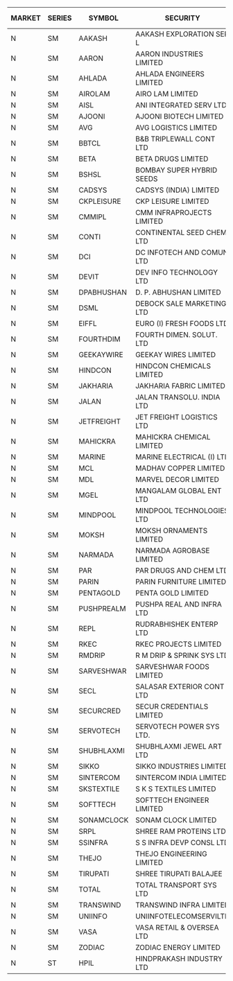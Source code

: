 


| MARKET | SERIES | SYMBOL | SECURITY | PREV CL PR | OPEN PRICE | HIGH PRICE | LOW PRICE | CLOSE PRICE | NET TRDVAL | NET TRDQTY | CORP IND | HI 52 WK | LO 52 WK |
| ----- | ----- | ----- | ----- | ----- | ----- | ----- | ----- | ----- | ----- | ----- | ----- | ----- | ----- |
| N | SM | AAKASH | AAKASH EXPLORATION SER L | 67.95 | 68.00 | 71.00 | 64.60 | 64.60 | 4413200.00 | 64000 |  | 87.80 | 14.10 |
| N | SM | AARON | AARON INDUSTRIES LIMITED | 48.95 | 49.75 | 49.75 | 49.75 | 49.75 | 164175.00 | 3300 |  | 53.50 | 39.00 |
| N | SM | AHLADA | AHLADA ENGINEERS LIMITED | 53.75 | 54.90 | 54.90 | 51.50 | 51.50 | 213300.00 | 4000 |  | 140.00 | 36.30 |
| N | SM | AIROLAM | AIRO LAM LIMITED | 24.50 | 25.10 | 25.10 | 25.10 | 25.10 | 75300.00 | 3000 |  | 37.95 | 20.15 |
| N | SM | AISL | ANI INTEGRATED SERV LTD. | 25.95 | 27.20 | 27.20 | 27.20 | 27.20 | 32640.00 | 1200 |  | 77.00 | 21.00 |
| N | SM | AJOONI | AJOONI BIOTECH LIMITED | 7.95 | 8.30 | 8.30 | 8.30 | 8.30 | 132800.00 | 16000 |  | 29.00 | 7.25 |
| N | SM | AVG | AVG LOGISTICS LIMITED | 70.00 | 84.00 | 84.00 | 75.00 | 75.00 | 286800.00 | 3600 |  | 108.00 | 60.00 |
| N | SM | BBTCL | B&B TRIPLEWALL CONT LTD | 37.50 | 35.50 | 35.50 | 30.00 | 33.00 | 295500.00 | 9000 |  | 54.00 | 21.60 |
| N | SM | BETA | BETA DRUGS LIMITED | 70.65 | 77.00 | 77.00 | 70.50 | 73.50 | 237960.00 | 3200 |  | 124.00 | 57.60 |
| N | SM | BSHSL | BOMBAY SUPER HYBRID SEEDS | 109.00 | 108.00 | 108.25 | 108.00 | 108.25 | 259500.00 | 2400 |  | 149.00 | 106.50 |
| N | SM | CADSYS | CADSYS (INDIA) LIMITED | 33.15 | 31.50 | 31.50 | 31.50 | 31.50 | 63000.00 | 2000 |  | 63.45 | 31.50 |
| N | SM | CKPLEISURE | CKP LEISURE LIMITED | 6.05 | 5.75 | 5.80 | 5.75 | 5.80 | 602800.00 | 104000 |  | 7.55 | 4.70 |
| N | SM | CMMIPL | CMM INFRAPROJECTS LIMITED | 6.10 | 6.40 | 6.40 | 6.40 | 6.40 | 57600.00 | 9000 |  | 10.50 | 2.45 |
| N | SM | CONTI | CONTINENTAL SEED CHEM LTD | 67.85 | 70.50 | 71.20 | 69.00 | 71.15 | 28233400.00 | 400000 |  | 71.20 | 11.85 |
| N | SM | DCI | DC INFOTECH AND COMUN LTD | 45.20 | 45.25 | 45.30 | 45.20 | 45.20 | 543150.00 | 12000 |  | 45.50 | 45.20 |
| N | SM | DEVIT | DEV INFO TECHNOLOGY LTD | 72.05 | 72.25 | 73.00 | 70.20 | 73.00 | 1391850.00 | 19500 |  | 101.00 | 65.00 |
| N | SM | DPABHUSHAN | D. P. ABHUSHAN LIMITED | 60.10 | 59.90 | 60.50 | 59.85 | 60.50 | 7426000.00 | 124000 |  | 60.50 | 37.50 |
| N | SM | DSML | DEBOCK SALE MARKETING LTD | 5.55 | 5.50 | 5.50 | 5.50 | 5.50 | 33000.00 | 6000 |  | 12.05 | 3.55 |
| N | SM | EIFFL | EURO (I) FRESH FOODS LTD | 113.15 | 112.00 | 112.50 | 112.00 | 112.50 | 2424000.00 | 21600 |  | 131.00 | 81.00 |
| N | SM | FOURTHDIM | FOURTH DIMEN. SOLUT. LTD | 6.30 | 6.30 | 6.30 | 6.30 | 6.30 | 44100.00 | 7000 |  | 45.00 | 6.00 |
| N | SM | GEEKAYWIRE | GEEKAY WIRES LIMITED | 37.25 | 38.60 | 38.60 | 38.50 | 38.50 | 462400.00 | 12000 |  | 38.60 | 31.00 |
| N | SM | HINDCON | HINDCON CHEMICALS LIMITED | 12.30 | 11.80 | 11.80 | 11.80 | 11.80 | 47200.00 | 4000 |  | 25.50 | 11.80 |
| N | SM | JAKHARIA | JAKHARIA FABRIC LIMITED | 180.00 | 180.00 | 180.00 | 180.00 | 180.00 | 288000.00 | 1600 |  | 207.00 | 180.00 |
| N | SM | JALAN | JALAN TRANSOLU. INDIA LTD | 3.95 | 4.10 | 4.10 | 4.10 | 4.10 | 12300.00 | 3000 |  | 19.95 | 2.85 |
| N | SM | JETFREIGHT | JET FREIGHT LOGISTICS LTD | 15.10 | 15.80 | 15.80 | 15.80 | 15.80 | 63200.00 | 4000 |  | 26.00 | 15.10 |
| N | SM | MAHICKRA | MAHICKRA CHEMICAL LIMITED | 89.35 | 89.90 | 90.50 | 89.90 | 90.50 | 812700.00 | 9000 |  | 93.50 | 40.80 |
| N | SM | MARINE | MARINE ELECTRICAL (I) LTD | 99.95 | 99.90 | 100.00 | 97.00 | 99.00 | 991800.00 | 10000 |  | 123.00 | 88.00 |
| N | SM | MCL | MADHAV COPPER LIMITED | 115.50 | 115.00 | 119.00 | 112.00 | 114.35 | 13795260.00 | 120000 |  | 358.00 | 102.15 |
| N | SM | MDL | MARVEL DECOR LIMITED | 21.85 | 22.80 | 22.80 | 22.80 | 22.80 | 45600.00 | 2000 |  | 39.00 | 13.90 |
| N | SM | MGEL | MANGALAM GLOBAL ENT LTD | 52.85 | 51.70 | 52.90 | 51.70 | 52.85 | 737700.00 | 14000 |  | 54.00 | 51.05 |
| N | SM | MINDPOOL | MINDPOOL TECHNOLOGIES LTD | 15.00 | 15.00 | 15.00 | 15.00 | 15.00 | 120000.00 | 8000 |  | 30.00 | 15.00 |
| N | SM | MOKSH | MOKSH ORNAMENTS LIMITED | 25.15 | 26.05 | 26.05 | 26.05 | 26.05 | 78150.00 | 3000 |  | 27.50 | 16.25 |
| N | SM | NARMADA | NARMADA AGROBASE LIMITED | 23.10 | 24.00 | 24.25 | 24.00 | 24.25 | 193000.00 | 8000 |  | 27.50 | 17.00 |
| N | SM | PAR | PAR DRUGS AND CHEM LTD | 38.50 | 37.50 | 37.50 | 37.00 | 37.00 | 297600.00 | 8000 |  | 56.00 | 37.00 |
| N | SM | PARIN | PARIN FURNITURE LIMITED | 52.25 | 59.80 | 59.80 | 59.80 | 59.80 | 119600.00 | 2000 |  | 72.90 | 52.25 |
| N | SM | PENTAGOLD | PENTA GOLD LIMITED | 25.25 | 24.00 | 24.00 | 24.00 | 24.00 | 72000.00 | 3000 |  | 47.00 | 24.00 |
| N | SM | PUSHPREALM | PUSHPA REAL AND INFRA LTD | 5.40 | 5.65 | 5.65 | 5.65 | 5.65 | 11300.00 | 2000 |  | 26.55 | 3.70 |
| N | SM | REPL | RUDRABHISHEK ENTERP LTD | 40.00 | 40.00 | 40.00 | 38.00 | 38.00 | 594000.00 | 15000 |  | 47.00 | 20.60 |
| N | SM | RKEC | RKEC PROJECTS LIMITED | 60.50 | 60.00 | 60.00 | 60.00 | 60.00 | 60000.00 | 1000 |  | 68.00 | 35.00 |
| N | SM | RMDRIP | R M DRIP & SPRINK SYS LTD | 25.70 | 26.95 | 26.95 | 26.95 | 26.95 | 53900.00 | 2000 |  | 56.50 | 13.00 |
| N | SM | SARVESHWAR | SARVESHWAR FOODS LIMITED | 15.45 | 15.25 | 15.25 | 15.00 | 15.00 | 48400.00 | 3200 |  | 43.85 | 14.50 |
| N | SM | SECL | SALASAR EXTERIOR CONT LTD | 45.50 | 46.00 | 48.50 | 46.00 | 48.00 | 864000.00 | 18000 |  | 62.25 | 38.50 |
| N | SM | SECURCRED | SECUR CREDENTIALS LIMITED | 26.45 | 27.75 | 27.75 | 27.75 | 27.75 | 16650.00 | 600 |  | 110.00 | 21.90 |
| N | SM | SERVOTECH | SERVOTECH POWER SYS LTD. | 7.00 | 6.50 | 7.75 | 6.50 | 7.55 | 206400.00 | 28000 |  | 24.50 | 6.50 |
| N | SM | SHUBHLAXMI | SHUBHLAXMI JEWEL ART LTD | 44.85 | 43.10 | 43.10 | 43.00 | 43.00 | 215150.00 | 5000 |  | 209.50 | 35.00 |
| N | SM | SIKKO | SIKKO INDUSTRIES LIMITED | 26.80 | 26.80 | 26.80 | 26.80 | 26.80 | 107200.00 | 4000 |  | 33.90 | 24.50 |
| N | SM | SINTERCOM | SINTERCOM INDIA LIMITED | 80.00 | 80.25 | 80.25 | 80.00 | 80.25 | 2561100.00 | 32000 |  | 80.70 | 56.00 |
| N | SM | SKSTEXTILE | S K S TEXTILES LIMITED | 38.85 | 40.70 | 40.70 | 40.70 | 40.70 | 40700.00 | 1000 |  | 42.95 | 22.25 |
| N | SM | SOFTTECH | SOFTTECH ENGINEER LIMITED | 62.45 | 61.45 | 61.45 | 61.45 | 61.45 | 196640.00 | 3200 |  | 76.25 | 32.10 |
| N | SM | SONAMCLOCK | SONAM CLOCK LIMITED | 37.50 | 37.70 | 37.70 | 37.70 | 37.70 | 1131000.00 | 30000 |  | 41.95 | 36.90 |
| N | SM | SRPL | SHREE RAM PROTEINS LTD. | 25.00 | 25.00 | 25.00 | 25.00 | 25.00 | 100000.00 | 4000 |  | 27.45 | 25.00 |
| N | SM | SSINFRA | S S INFRA DEVP CONSL LTD | 11.75 | 12.05 | 12.25 | 12.05 | 12.15 | 109500.00 | 9000 |  | 19.35 | 8.80 |
| N | SM | THEJO | THEJO ENGINEERING LIMITED | 495.00 | 499.00 | 500.00 | 486.10 | 486.10 | 496920.00 | 1000 |  | 600.00 | 470.25 |
| N | SM | TIRUPATI | SHREE TIRUPATI BALAJEE | 40.90 | 37.00 | 37.00 | 37.00 | 37.00 | 111000.00 | 3000 |  | 50.00 | 37.00 |
| N | SM | TOTAL | TOTAL TRANSPORT SYS LTD | 44.50 | 46.55 | 46.60 | 44.00 | 45.95 | 549300.00 | 12000 |  | 47.50 | 25.00 |
| N | SM | TRANSWIND | TRANSWIND INFRA LIMITED | 3.35 | 3.20 | 3.20 | 3.20 | 3.20 | 12800.00 | 4000 |  | 10.70 | 3.20 |
| N | SM | UNIINFO | UNIINFOTELECOMSERVILTD | 28.00 | 29.35 | 29.35 | 27.50 | 28.25 | 399200.00 | 14000 |  | 44.80 | 16.40 |
| N | SM | VASA | VASA RETAIL & OVERSEA LTD | 8.20 | 7.90 | 7.90 | 7.80 | 7.85 | 250600.00 | 32000 |  | 26.10 | 7.80 |
| N | SM | ZODIAC | ZODIAC ENERGY LIMITED | 20.20 | 20.75 | 21.20 | 20.75 | 21.05 | 168600.00 | 8000 |  | 32.00 | 14.30 |
| N | ST | HPIL | HINDPRAKASH INDUSTRY LTD | 41.30 | 42.00 | 42.00 | 41.00 | 41.10 | 6914550.00 | 168000 |  | 42.70 | 40.70 |



